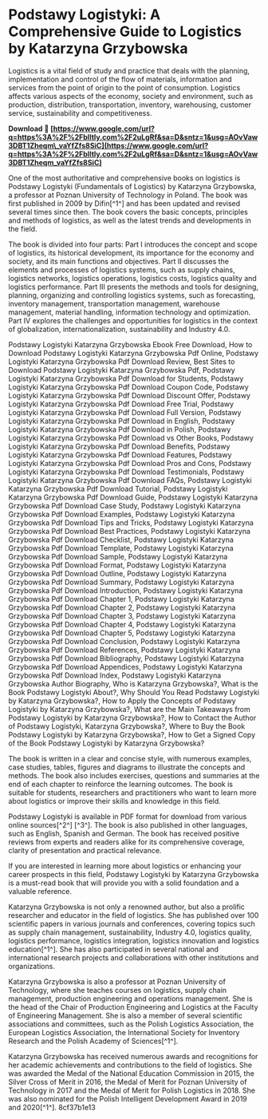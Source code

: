 # Podstawy Logistyki: A Comprehensive Guide to Logistics by Katarzyna Grzybowska
 
Logistics is a vital field of study and practice that deals with the planning, implementation and control of the flow of materials, information and services from the point of origin to the point of consumption. Logistics affects various aspects of the economy, society and environment, such as production, distribution, transportation, inventory, warehousing, customer service, sustainability and competitiveness.
 
**Download 🔗 [https://www.google.com/url?q=https%3A%2F%2Fblltly.com%2F2uLgRf&sa=D&sntz=1&usg=AOvVaw3DBT1Zheqm\_vaYfZfs8SiC](https://www.google.com/url?q=https%3A%2F%2Fblltly.com%2F2uLgRf&sa=D&sntz=1&usg=AOvVaw3DBT1Zheqm_vaYfZfs8SiC)**


 
One of the most authoritative and comprehensive books on logistics is Podstawy Logistyki (Fundamentals of Logistics) by Katarzyna Grzybowska, a professor at Poznan University of Technology in Poland. The book was first published in 2009 by Difin[^1^] and has been updated and revised several times since then. The book covers the basic concepts, principles and methods of logistics, as well as the latest trends and developments in the field.
 
The book is divided into four parts: Part I introduces the concept and scope of logistics, its historical development, its importance for the economy and society, and its main functions and objectives. Part II discusses the elements and processes of logistics systems, such as supply chains, logistics networks, logistics operations, logistics costs, logistics quality and logistics performance. Part III presents the methods and tools for designing, planning, organizing and controlling logistics systems, such as forecasting, inventory management, transportation management, warehouse management, material handling, information technology and optimization. Part IV explores the challenges and opportunities for logistics in the context of globalization, internationalization, sustainability and Industry 4.0.
 
Podstawy Logistyki Katarzyna Grzybowska Ebook Free Download,  How to Download Podstawy Logistyki Katarzyna Grzybowska Pdf Online,  Podstawy Logistyki Katarzyna Grzybowska Pdf Download Review,  Best Sites to Download Podstawy Logistyki Katarzyna Grzybowska Pdf,  Podstawy Logistyki Katarzyna Grzybowska Pdf Download for Students,  Podstawy Logistyki Katarzyna Grzybowska Pdf Download Coupon Code,  Podstawy Logistyki Katarzyna Grzybowska Pdf Download Discount Offer,  Podstawy Logistyki Katarzyna Grzybowska Pdf Download Free Trial,  Podstawy Logistyki Katarzyna Grzybowska Pdf Download Full Version,  Podstawy Logistyki Katarzyna Grzybowska Pdf Download in English,  Podstawy Logistyki Katarzyna Grzybowska Pdf Download in Polish,  Podstawy Logistyki Katarzyna Grzybowska Pdf Download vs Other Books,  Podstawy Logistyki Katarzyna Grzybowska Pdf Download Benefits,  Podstawy Logistyki Katarzyna Grzybowska Pdf Download Features,  Podstawy Logistyki Katarzyna Grzybowska Pdf Download Pros and Cons,  Podstawy Logistyki Katarzyna Grzybowska Pdf Download Testimonials,  Podstawy Logistyki Katarzyna Grzybowska Pdf Download FAQs,  Podstawy Logistyki Katarzyna Grzybowska Pdf Download Tutorial,  Podstawy Logistyki Katarzyna Grzybowska Pdf Download Guide,  Podstawy Logistyki Katarzyna Grzybowska Pdf Download Case Study,  Podstawy Logistyki Katarzyna Grzybowska Pdf Download Examples,  Podstawy Logistyki Katarzyna Grzybowska Pdf Download Tips and Tricks,  Podstawy Logistyki Katarzyna Grzybowska Pdf Download Best Practices,  Podstawy Logistyki Katarzyna Grzybowska Pdf Download Checklist,  Podstawy Logistyki Katarzyna Grzybowska Pdf Download Template,  Podstawy Logistyki Katarzyna Grzybowska Pdf Download Sample,  Podstawy Logistyki Katarzyna Grzybowska Pdf Download Format,  Podstawy Logistyki Katarzyna Grzybowska Pdf Download Outline,  Podstawy Logistyki Katarzyna Grzybowska Pdf Download Summary,  Podstawy Logistyki Katarzyna Grzybowska Pdf Download Introduction,  Podstawy Logistyki Katarzyna Grzybowska Pdf Download Chapter 1,  Podstawy Logistyki Katarzyna Grzybowska Pdf Download Chapter 2,  Podstawy Logistyki Katarzyna Grzybowska Pdf Download Chapter 3,  Podstawy Logistyki Katarzyna Grzybowska Pdf Download Chapter 4,  Podstawy Logistyki Katarzyna Grzybowska Pdf Download Chapter 5,  Podstawy Logistyki Katarzyna Grzybowska Pdf Download Conclusion,  Podstawy Logistyki Katarzyna Grzybowska Pdf Download References,  Podstawy Logistyki Katarzyna Grzybowska Pdf Download Bibliography,  Podstawy Logistyki Katarzyna Grzybowska Pdf Download Appendices,  Podstawy Logistyki Katarzyna Grzybowska Pdf Download Index,  Podstawy Logistyki Katarzyna Grzybowska Author Biography,  Who is Katarzyna Grzybowska?,  What is the Book Podstawy Logistyki About?,  Why Should You Read Podstawy Logistyki by Katarzyna Grzybowska?,  How to Apply the Concepts of Podstawy Logistyki by Katarzyna Grzybowska?,  What are the Main Takeaways from Podstawy Logistyki by Katarzyna Grzybowska?,  How to Contact the Author of Podstawy Logistyki, Katarzyna Grzybowska?,  Where to Buy the Book Podstawy Logistyki by Katarzyna Grzybowska?,  How to Get a Signed Copy of the Book Podstawy Logistyki by Katarzyna Grzybowska?
 
The book is written in a clear and concise style, with numerous examples, case studies, tables, figures and diagrams to illustrate the concepts and methods. The book also includes exercises, questions and summaries at the end of each chapter to reinforce the learning outcomes. The book is suitable for students, researchers and practitioners who want to learn more about logistics or improve their skills and knowledge in this field.
 
Podstawy Logistyki is available in PDF format for download from various online sources[^2^] [^3^]. The book is also published in other languages, such as English, Spanish and German. The book has received positive reviews from experts and readers alike for its comprehensive coverage, clarity of presentation and practical relevance.
 
If you are interested in learning more about logistics or enhancing your career prospects in this field, Podstawy Logistyki by Katarzyna Grzybowska is a must-read book that will provide you with a solid foundation and a valuable reference.
  
Katarzyna Grzybowska is not only a renowned author, but also a prolific researcher and educator in the field of logistics. She has published over 100 scientific papers in various journals and conferences, covering topics such as supply chain management, sustainability, Industry 4.0, logistics quality, logistics performance, logistics integration, logistics innovation and logistics education[^1^]. She has also participated in several national and international research projects and collaborations with other institutions and organizations.
 
Katarzyna Grzybowska is also a professor at Poznan University of Technology, where she teaches courses on logistics, supply chain management, production engineering and operations management. She is the head of the Chair of Production Engineering and Logistics at the Faculty of Engineering Management. She is also a member of several scientific associations and committees, such as the Polish Logistics Association, the European Logistics Association, the International Society for Inventory Research and the Polish Academy of Sciences[^1^].
 
Katarzyna Grzybowska has received numerous awards and recognitions for her academic achievements and contributions to the field of logistics. She was awarded the Medal of the National Education Commission in 2015, the Silver Cross of Merit in 2016, the Medal of Merit for Poznan University of Technology in 2017 and the Medal of Merit for Polish Logistics in 2018. She was also nominated for the Polish Intelligent Development Award in 2019 and 2020[^1^].
 8cf37b1e13
 
